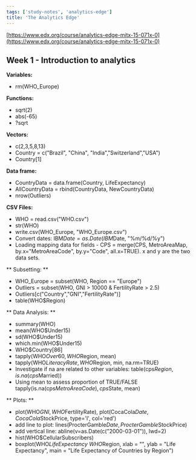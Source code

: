 ```yaml
---
tags: ['study-notes', 'analytics-edge']
title: 'The Analytics Edge'
---
```

[https://www.edx.org/course/analytics-edge-mitx-15-071x-0](https://www.edx.org/course/analytics-edge-mitx-15-071x-0)

## Week 1 - Introduction to analytics

**Variables:**

- rm(WHO_Europe)

**Functions:**

- sqrt(2)
- abs(-65)
- ?sqrt

**Vectors:**

- c(2,3,5,8,13)
- Country = c("Brazil", "China", "India","Switzerland","USA")
- Country[1]

**Data frame:**

- CountryData = data.frame(Country, LifeExpectancy)
- AllCountryData = rbind(CountryData, NewCountryData)
- nrow(Outliers)

**CSV Files:**

- WHO = read.csv("WHO.csv")
- str(WHO)
- write.csv(WHO_Europe, "WHO_Europe.csv")
- Convert dates: IBM$Date = as.Date(IBM$Date, "%m/%d/%y")
- Loading mapping data for fields - CPS = merge(CPS, MetroAreaMap, by.x="MetroAreaCode", by.y="Code", all.x=TRUE). x and y are the two data sets.

** Subsetting: **

- WHO_Europe = subset(WHO, Region == "Europe")
- Outliers = subset(WHO, GNI > 10000 & FertilityRate > 2.5)
- Outliers[c("Country","GNI","FertilityRate")]
- table(WHO$Region)

** Data Analysis: **

- summary(WHO)
- mean(WHO$Under15)
- sd(WHO$Under15)
- which.min(WHO$Under15)
- WHO$Country[86]
- tapply(WHO$Over60, WHO$Region, mean)
- tapply(WHO$LiteracyRate, WHO$Region, min, na.rm=TRUE)
- Investigate if na are related to other variables: table(cps$Region, is.na(cps$Married))
- Using mean to assess proportion of TRUE/FALSE tapply(is.na(cps$MetroAreaCode), cps$State, mean)

** Plots: **

- plot(WHO$GNI, WHO$FertilityRate), plot(CocaCola$Date, CocaCola$StockPrice, type='l', col='red')
- add line to plot: lines(ProcterGamble$Date, ProcterGamble$StockPrice)
- add vertical line: abline(v=as.Date(c("2000-03-01")), lwd=2)
- hist(WHO$CellularSubscribers)
- boxplot(WHO$LifeExpectancy ~ WHO$Region, xlab = "", ylab = "Life Expectancy", main = "Life Expectancy of Countries by Region")
